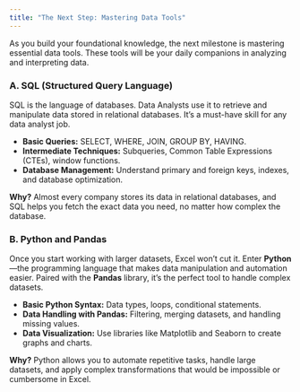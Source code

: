 ```yaml
---
title: "The Next Step: Mastering Data Tools"
---
```



As you build your foundational knowledge, the next milestone is mastering essential data tools. These tools will be your daily companions in analyzing and interpreting data.

### A. **SQL (Structured Query Language)**

SQL is the language of databases. Data Analysts use it to retrieve and manipulate data stored in relational databases. It’s a must-have skill for any data analyst job.

- **Basic Queries:** SELECT, WHERE, JOIN, GROUP BY, HAVING.
- **Intermediate Techniques:** Subqueries, Common Table Expressions (CTEs), window functions.
- **Database Management:** Understand primary and foreign keys, indexes, and database optimization.

**Why?** Almost every company stores its data in relational databases, and SQL helps you fetch the exact data you need, no matter how complex the database.

### B. **Python and Pandas**

Once you start working with larger datasets, Excel won’t cut it. Enter **Python**—the programming language that makes data manipulation and automation easier. Paired with the **Pandas** library, it’s the perfect tool to handle complex datasets.

- **Basic Python Syntax:** Data types, loops, conditional statements.
- **Data Handling with Pandas:** Filtering, merging datasets, and handling missing values.
- **Data Visualization:** Use libraries like Matplotlib and Seaborn to create graphs and charts.

**Why?** Python allows you to automate repetitive tasks, handle large datasets, and apply complex transformations that would be impossible or cumbersome in Excel.

